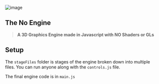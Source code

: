 ![image](https://github.com/user-attachments/assets/86f609c7-17cb-40b7-81ca-5411ad1507eb)

## The No Engine
> **A 3D Graphics Engine made in Javascript with NO Shaders or GLs**  

## Setup

  The `stageFiles` folder is stages of the engine broken down into multiple files. 
  You can run anyone along with the `controls.js` file. 
  
  The final engine code is in `main.js`
